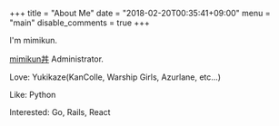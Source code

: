 +++
title = "About Me"
date = "2018-02-20T00:35:41+09:00"
menu = "main"
disable_comments = true
+++

I'm mimikun.

[mimikun丼](https://mstdn.mimikun.jp) Administrator.

Love: Yukikaze(KanColle, Warship Girls, Azurlane, etc...)

Like: Python

Interested: Go, Rails, React
